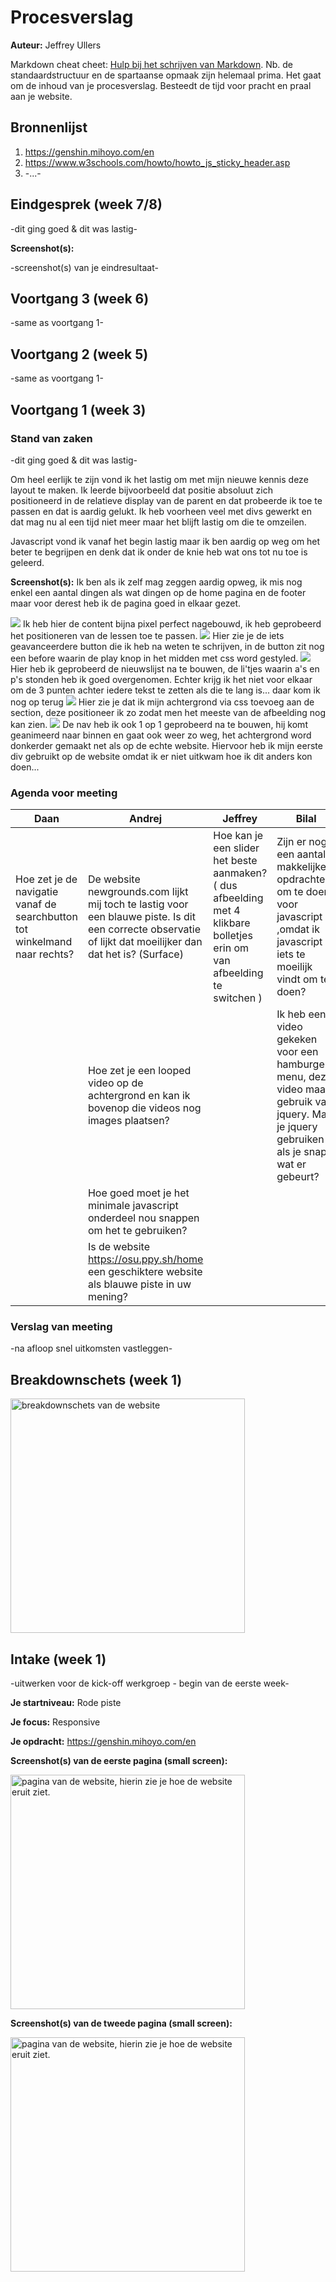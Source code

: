 # Procesverslag
**Auteur:** Jeffrey Ullers

Markdown cheat cheet: [Hulp bij het schrijven van Markdown](https://github.com/adam-p/markdown-here/wiki/Markdown-Cheatsheet). Nb. de standaardstructuur en de spartaanse opmaak zijn helemaal prima. Het gaat om de inhoud van je procesverslag. Besteedt de tijd voor pracht en praal aan je website.



## Bronnenlijst
1. https://genshin.mihoyo.com/en
2. https://www.w3schools.com/howto/howto_js_sticky_header.asp
3. -...-



## Eindgesprek (week 7/8)

-dit ging goed & dit was lastig-

**Screenshot(s):**

-screenshot(s) van je eindresultaat-



## Voortgang 3 (week 6)

-same as voortgang 1-



## Voortgang 2 (week 5)

-same as voortgang 1-



## Voortgang 1 (week 3)


### Stand van zaken

-dit ging goed & dit was lastig-

Om heel eerlijk te zijn vond ik het lastig om met mijn nieuwe kennis deze layout te maken. Ik leerde bijvoorbeeld dat positie absoluut zich positioneerd in de relatieve display van de parent en dat probeerde ik toe te passen en dat is aardig gelukt. Ik heb voorheen veel met divs gewerkt en dat mag nu al een tijd niet meer maar het blijft lastig om die te omzeilen.

Javascript vond ik vanaf het begin lastig maar ik ben aardig op weg om het beter te begrijpen en denk dat ik onder de knie heb wat ons tot nu toe is geleerd.

**Screenshot(s):**
Ik ben als ik zelf mag zeggen aardig opweg, ik mis nog enkel een aantal dingen als wat dingen op de home pagina en de footer maar voor derest heb ik de pagina goed in elkaar gezet.

<img src="images/Week3/Home-section1.PNG">
Ik heb hier de content bijna pixel perfect nagebouwd, ik heb geprobeerd het positioneren van de lessen toe te passen.

<img src="images/Week3/Home-section1b.PNG">
Hier zie je de iets geavanceerdere button die ik heb na weten te schrijven, in de button zit nog een before waarin de play knop in het midden met css word gestyled.

<img src="images/Week3/Home-section2.PNG">
Hier heb ik geprobeerd de nieuwslijst na te bouwen, de li'tjes waarin a's en p's stonden heb ik goed overgenomen. Echter krijg ik het niet voor elkaar om de 3 punten achter iedere tekst te zetten als die te lang is... daar kom ik nog op terug

<img src="images/Week3/Home-section2b.PNG">
Hier zie je dat ik mijn achtergrond via css toevoeg aan de section, deze positioneer ik zo zodat men het meeste van de afbeelding nog kan zien.

<img src="images/Week3/home-nav.PNG">
De nav heb ik ook 1 op 1 geprobeerd na te bouwen, hij komt geanimeerd naar binnen en gaat ook weer zo weg, het achtergrond word donkerder gemaakt net als op de echte website. Hiervoor heb ik mijn eerste div gebruikt op de website omdat ik er niet uitkwam hoe ik dit anders kon doen...

### Agenda voor meeting

| Daan | Andrej | Jeffrey | Bilal |
| --- | --- | --- | --- |
| Hoe zet je de navigatie vanaf de searchbutton tot winkelmand naar rechts? | De website newgrounds.com lijkt mij toch te lastig voor een blauwe piste. Is dit een correcte observatie of lijkt dat moeilijker dan dat het is? (Surface) | Hoe kan je een slider het beste aanmaken? ( dus afbeelding met 4 klikbare bolletjes erin om van afbeelding te switchen ) | Zijn er nog een aantal makkelijkere opdrachten om te doen voor javascript ,omdat ik javascript iets te moeilijk vindt om te doen? |
| | Hoe zet je een looped video op de achtergrond en kan ik bovenop die videos nog images plaatsen? | | Ik heb een video gekeken voor een hamburger menu, deze video maakt gebruik van jquery. Mag je jquery gebruiken als je snapt wat er gebeurt? |
| | Hoe goed moet je het minimale javascript onderdeel nou snappen om het te gebruiken? | | |
| | Is de website https://osu.ppy.sh/home een geschiktere website als blauwe piste in uw mening? | | |

### Verslag van meeting

-na afloop snel uitkomsten vastleggen-



## Breakdownschets (week 1)

<img src="images\Week1\breakdown-schets-1.PNG" width="375px" alt="breakdownschets van de website">

## Intake (week 1)
-uitwerken voor de kick-off werkgroep - begin van de eerste week-

**Je startniveau:** Rode piste

**Je focus:** Responsive

**Je opdracht:** https://genshin.mihoyo.com/en

**Screenshot(s) van de eerste pagina (small screen):**

<img src="images/voorbeeld-1.png" width="375px" alt="pagina van de website, hierin zie je hoe de website eruit ziet.">

**Screenshot(s) van de tweede pagina (small screen):**

<img src="images/voorbeeld-2.png" width="375px" alt="pagina van de website, hierin zie je hoe de website eruit ziet.">
